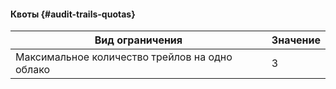 #### Квоты {#audit-trails-quotas}

Вид ограничения | Значение
----- | -----
Максимальное количество трейлов на одно облако | 3
